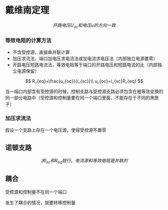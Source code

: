 # 戴维南定理
$$
开路电压U_{oc}和电压u的方向一致
$$
### 等效电阻的计算方法
- 不含受控源，直接串并联计算
- 加压求流法，端口加电压求电流法或加电流求电压法（内部独立电源置零）
- 开路电压短路电流法，等效电阻等于端口的开路电压和短路电流的比（内部独立电源保留）
  
$$
R_{eq}=\frac{u_{oc}}{i_{sc}}\\
u_{oc}=i_{sc}R_{eq}
$$

当一端口内部含有受控源的时候，控制支路与受控源支路必须包含在被等效变换的同一部分电路中（受控源和控制量要在同一个端口里面，不能存在于不同的黑匣子）

### 加压求流法
假设一个支路上存在一个电压源，使得受控源不置零

## 诺顿支路
$$
求i_{sc}和R_{eq}就行，电流源和等效电阻是并联的
$$

## 耦合
受控源和控制量不在同一个端口

发生了耦合的情况，就要转移控制量